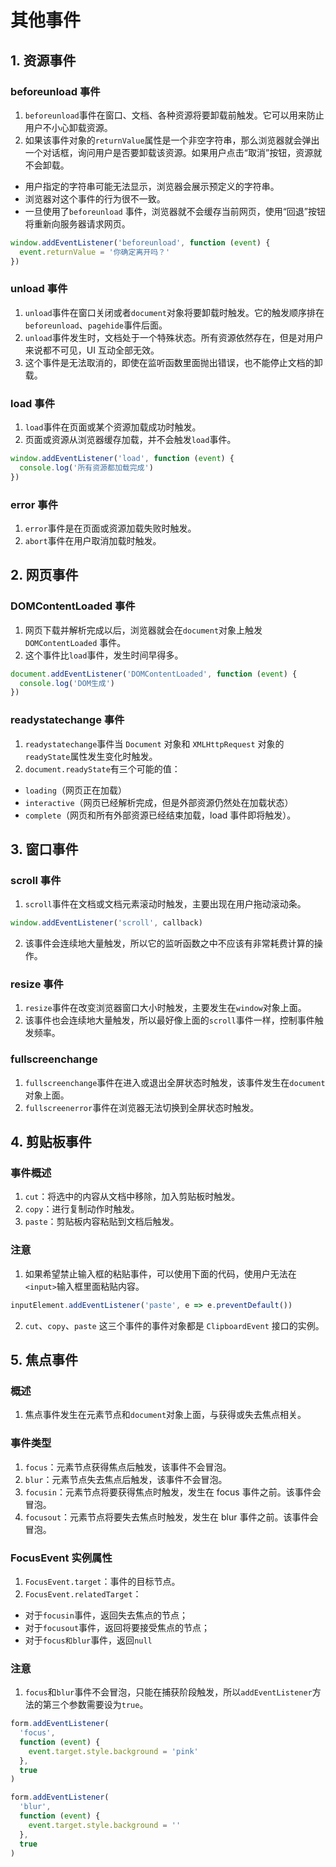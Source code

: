 # 其他事件

## 1. 资源事件

### beforeunload 事件

1. `beforeunload`事件在窗口、文档、各种资源将要卸载前触发。它可以用来防止用户不小心卸载资源。
2. 如果该事件对象的`returnValue`属性是一个非空字符串，那么浏览器就会弹出一个对话框，询问用户是否要卸载该资源。如果用户点击“取消”按钮，资源就不会卸载。

- 用户指定的字符串可能无法显示，浏览器会展示预定义的字符串。
- 浏览器对这个事件的行为很不一致。
- 一旦使用了`beforeunload` 事件，浏览器就不会缓存当前网页，使用“回退”按钮将重新向服务器请求网页。

```js
window.addEventListener('beforeunload', function (event) {
  event.returnValue = '你确定离开吗？'
})
```

### unload 事件

1. `unload`事件在窗口关闭或者`document`对象将要卸载时触发。它的触发顺序排在`beforeunload`、`pagehide`事件后面。
2. `unload`事件发生时，文档处于一个特殊状态。所有资源依然存在，但是对用户来说都不可见，UI 互动全部无效。
3. 这个事件是无法取消的，即使在监听函数里面抛出错误，也不能停止文档的卸载。

### load 事件

1. `load`事件在页面或某个资源加载成功时触发。
2. 页面或资源从浏览器缓存加载，并不会触发`load`事件。

```js
window.addEventListener('load', function (event) {
  console.log('所有资源都加载完成')
})
```

### error 事件

1. `error`事件是在页面或资源加载失败时触发。
2. `abort`事件在用户取消加载时触发。

## 2. 网页事件

### DOMContentLoaded 事件

1. 网页下载并解析完成以后，浏览器就会在`document`对象上触发 `DOMContentLoaded` 事件。
2. 这个事件比`load`事件，发生时间早得多。

```js
document.addEventListener('DOMContentLoaded', function (event) {
  console.log('DOM生成')
})
```

### readystatechange 事件

1. `readystatechange`事件当 `Document` 对象和 `XMLHttpRequest` 对象的`readyState`属性发生变化时触发。
2. `document.readyState`有三个可能的值：

- `loading`（网页正在加载）
- `interactive`（网页已经解析完成，但是外部资源仍然处在加载状态）
- `complete`（网页和所有外部资源已经结束加载，load 事件即将触发）。

## 3. 窗口事件

### scroll 事件

1. `scroll`事件在文档或文档元素滚动时触发，主要出现在用户拖动滚动条。

```js
window.addEventListener('scroll', callback)
```

2. 该事件会连续地大量触发，所以它的监听函数之中不应该有非常耗费计算的操作。

### resize 事件

1. `resize`事件在改变浏览器窗口大小时触发，主要发生在`window`对象上面。
2. 该事件也会连续地大量触发，所以最好像上面的`scroll`事件一样，控制事件触发频率。

### fullscreenchange

1. `fullscreenchange`事件在进入或退出全屏状态时触发，该事件发生在`document`对象上面。
2. `fullscreenerror`事件在浏览器无法切换到全屏状态时触发。

## 4. 剪贴板事件

### 事件概述

1. `cut`：将选中的内容从文档中移除，加入剪贴板时触发。
2. `copy`：进行复制动作时触发。
3. `paste`：剪贴板内容粘贴到文档后触发。

### 注意

1. 如果希望禁止输入框的粘贴事件，可以使用下面的代码，使用户无法在`<input>`输入框里面粘贴内容。

```js
inputElement.addEventListener('paste', e => e.preventDefault())
```

2. `cut`、`copy`、`paste` 这三个事件的事件对象都是 `ClipboardEvent` 接口的实例。

## 5. 焦点事件

### 概述

1. 焦点事件发生在元素节点和`document`对象上面，与获得或失去焦点相关。

### 事件类型

1. `focus`：元素节点获得焦点后触发，该事件不会冒泡。
2. `blur`：元素节点失去焦点后触发，该事件不会冒泡。
3. `focusin`：元素节点将要获得焦点时触发，发生在 focus 事件之前。该事件会冒泡。
4. `focusout`：元素节点将要失去焦点时触发，发生在 blur 事件之前。该事件会冒泡。

### FocusEvent 实例属性

1. `FocusEvent.target`：事件的目标节点。
2. `FocusEvent.relatedTarget`：

- 对于`focusin`事件，返回失去焦点的节点；
- 对于`focusout`事件，返回将要接受焦点的节点；
- 对于`focus和blur`事件，返回`null`

### 注意

1. `focus`和`blur`事件不会冒泡，只能在捕获阶段触发，所以`addEventListener`方法的第三个参数需要设为`true`。

```js
form.addEventListener(
  'focus',
  function (event) {
    event.target.style.background = 'pink'
  },
  true
)

form.addEventListener(
  'blur',
  function (event) {
    event.target.style.background = ''
  },
  true
)
```
